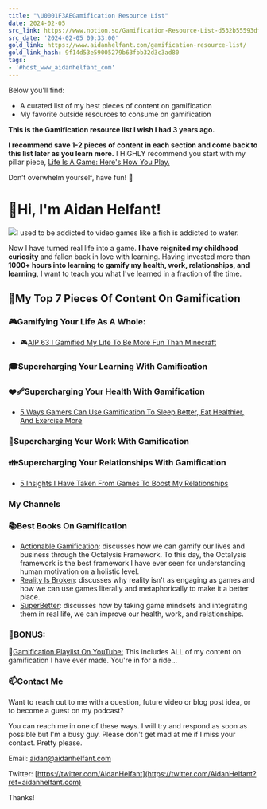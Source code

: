 ```yaml
---
title: "\U0001F3AEGamification Resource List"
date: 2024-02-05
src_link: https://www.notion.so/Gamification-Resource-List-d532b55593df48ea9eb8a265e61f6eaf
src_date: '2024-02-05 09:33:00'
gold_link: https://www.aidanhelfant.com/gamification-resource-list/
gold_link_hash: 9f14d53e59005279b63fbb32d3c3ad80
tags:
- '#host_www_aidanhelfant_com'
---
```



Below you'll find:

* A curated list of my best pieces of content on gamification
* My favorite outside resources to consume on gamification

**This is the Gamification resource list I wish I had 3 years ago.**

**I recommend save 1-2 pieces of content in each section and come back to this list later as you learn more.** I HIGHLY recommend you start with my pillar piece, [Life Is A Game: Here's How You Play.](https://www.aidanhelfant.com/aip-71-life-is-a-game-heres-how-you-play/)

Don’t overwhelm yourself, have fun! 🎊

👋Hi, I'm Aidan Helfant!
=======================

![](https://www.aidanhelfant.com/content/images/2023/12/WhatsApp-Image-Black-Shirt--1-.jpg)I used to be addicted to video games like a fish is addicted to water.

Now I have turned real life into a game. **I have reignited my childhood curiosity** and fallen back in love with learning. Having invested more than **1000+ hours into learning to gamify my health, work, relationships, and learning,** I want to teach you what I've learned in a fraction of the time.

🌟My Top 7 Pieces Of Content On Gamification
-------------------------------------------

### 🎮Gamifying Your Life As A Whole:

* 🎮[AIP 63 I Gamified My Life To Be More Fun Than Minecraft](https://www.aidanhelfant.com/aip-63-i-made-my-life-into-a-game/)

### 🎓Supercharging Your Learning With Gamification

### ❤️‍🩹Supercharging Your Health With Gamification

* [5 Ways Gamers Can Use Gamification To Sleep Better, Eat Healthier, And Exercise More](https://www.aidanhelfant.com/5-ways-gamers-can-use-gamification-to-sleep-better-eat-healthier-and-exercise-more/)

### 🏢Supercharging Your Work With Gamification

### 👪Supercharging Your Relationships With Gamification

* [5 Insights I Have Taken From Games To Boost My Relationships](https://www.aidanhelfant.com/5-insights-i-have-taken-from-games-to-boost-my-relationships/)

### My Channels

### 📚Best Books On Gamification

* [Actionable Gamification](https://amzn.to/41F7lJR?ref=aidanhelfant.com): discusses how we can gamify our lives and business through the Octalysis Framework. To this day, the Octalysis framework is the best framework I have ever seen for understanding human motivation on a holistic level.
* [Reality Is Broken](https://amzn.to/3GX2me3?ref=aidanhelfant.com): discusses why reality isn't as engaging as games and how we can use games literally and metaphorically to make it a better place.
* [SuperBetter](https://amzn.to/47fkz0Y?ref=aidanhelfant.com): discusses how by taking game mindsets and integrating them in real life, we can improve our health, work, and relationships.

### 🎁BONUS:

📸[Gamification Playlist On YouTube:](https://youtube.com/playlist?list=PLDSpam7EKMlW40Mw0k5t2v5fsCyxFwFpQ&si=UHuBOrn0WAxGiC59&ref=aidanhelfant.com) This includes ALL of my content on gamification I have ever made. You're in for a ride...

### 📫Contact Me

Want to reach out to me with a question, future video or blog post idea, or to become a guest on my podcast?

You can reach me in one of these ways. I will try and respond as soon as possible but I'm a busy guy. Please don't get mad at me if I miss your contact. Pretty please.

Email: aidan@aidanhelfant.com

Twitter: [https://twitter.com/AidanHelfant](https://twitter.com/AidanHelfant?ref=aidanhelfant.com)

Thanks!